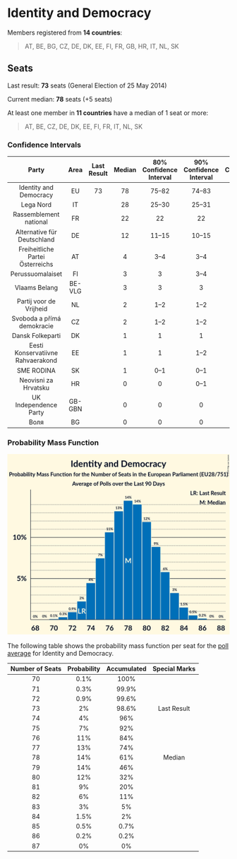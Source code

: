 # Identity and Democracy

Members registered from **14 countries**:

> AT, BE, BG, CZ, DE, DK, EE, FI, FR, GB, HR, IT, NL, SK

## Seats

Last result: **73** seats (General Election of 25 May 2014)

Current median: **78** seats (+5 seats)

At least one member in **11 countries** have a median of 1 seat or more:

> AT, BE, CZ, DE, DK, EE, FI, FR, IT, NL, SK

### Confidence Intervals

| Party | Area | Last Result | Median | 80% Confidence Interval | 90% Confidence Interval | 95% Confidence Interval | 99% Confidence Interval |
|:-----:|:----:|:-----------:|:------:|:-----------------------:|:-----------------------:|:-----------------------:|:-----------------------:|
| Identity and Democracy | EU | 73 | 78 | 75–82 | 74–83 | 73–83 | 72–85 |
| Lega Nord | IT | | 28 | 25–30 | 25–31 | 24–31 | 23–32 |
| Rassemblement national | FR | | 22 | 22 | 22 | 22 | 22 |
| Alternative für Deutschland | DE | | 12 | 11–15 | 10–15 | 10–15 | 9–15 |
| Freiheitliche Partei Österreichs | AT | | 4 | 3–4 | 3–4 | 3–4 | 3–5 |
| Perussuomalaiset | FI | | 3 | 3 | 3–4 | 3–4 | 3–4 |
| Vlaams Belang | BE-VLG | | 3 | 3 | 3 | 3 | 3 |
| Partij voor de Vrijheid | NL | | 2 | 1–2 | 1–2 | 1–2 | 1–3 |
| Svoboda a přímá demokracie | CZ | | 2 | 1–2 | 1–2 | 1–3 | 0–3 |
| Dansk Folkeparti | DK | | 1 | 1 | 1 | 1 | 1 |
| Eesti Konservatiivne Rahvaerakond | EE | | 1 | 1 | 1–2 | 1–2 | 1–2 |
| SME RODINA | SK | | 1 | 0–1 | 0–1 | 0–1 | 0–1 |
| Neovisni za Hrvatsku | HR | | 0 | 0 | 0–1 | 0–1 | 0–1 |
| UK Independence Party | GB-GBN | | 0 | 0 | 0 | 0 | 0 |
| Воля | BG | | 0 | 0 | 0 | 0 | 0 |

### Probability Mass Function

![Graph with seats probability mass function not yet produced](average-2019-07-31-seats-pmf-identityanddemocracy.png "Seats Probability Mass Function")

The following table shows the probability mass function per seat for the [poll average](average-2019-07-31.html) for Identity and Democracy.

| Number of Seats | Probability | Accumulated | Special Marks |
|:---------------:|:-----------:|:-----------:|:-------------:|
| 70 | 0.1% | 100% |  |
| 71 | 0.3% | 99.9% |  |
| 72 | 0.9% | 99.6% |  |
| 73 | 2% | 98.6% | Last Result |
| 74 | 4% | 96% |  |
| 75 | 7% | 92% |  |
| 76 | 11% | 84% |  |
| 77 | 13% | 74% |  |
| 78 | 14% | 61% | Median |
| 79 | 14% | 46% |  |
| 80 | 12% | 32% |  |
| 81 | 9% | 20% |  |
| 82 | 6% | 11% |  |
| 83 | 3% | 5% |  |
| 84 | 1.5% | 2% |  |
| 85 | 0.5% | 0.7% |  |
| 86 | 0.2% | 0.2% |  |
| 87 | 0% | 0% |  |


